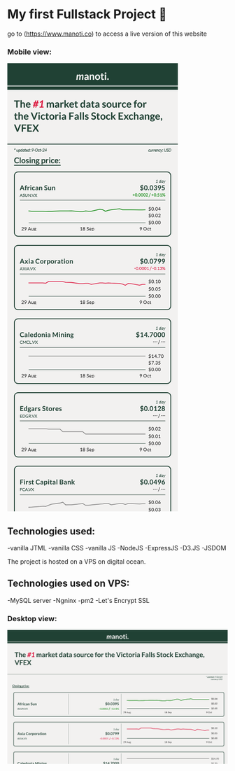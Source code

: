 # My first Fullstack Project 🥂

go to (https://www.manoti.co) to access a live version of this website

### Mobile view:
![Mobile](./mobile.png)

## Technologies used:
  -vanilla JTML
  -vanilla CSS
  -vanilla JS
  -NodeJS
  -ExpressJS
  -D3.JS
  -JSDOM

The project is hosted on a VPS on digital ocean.

## Technologies used on VPS:
  -MySQL server
  -Ngninx
  -pm2
  -Let's Encrypt SSL

### Desktop view:
![Desktop](./desktop.png)
